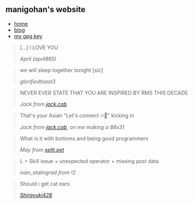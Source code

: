 <!-- All the code here (excluding matcha.css and Inter) are licensed under LGPL-2.1.-->
<link rel="stylesheet" href="https://matcha.mizu.sh/matcha.css">
<link rel="stylesheet" href="style.css">
<link rel="preconnect" href="https://rsms.me/">
<link rel="stylesheet" href="https://rsms.me/inter/inter.css">
<title>manigohan's website</title>
<meta content="manigohan's website" property="og:title" />

## manigohan's website
- [home](/)
- [blog](/blog/)
- [my gpg key](/gpg-key-manigohan-at-national-dot-shitposting-dot-agency-2025-07-16.txt)

<!-- All the content below are licensed under CC-BY-NC-SA-1.0. -->

<blockquote>
    <p>
        [...] I LOVE YOU        
    </p>
    <cite>April (april865)</cite>
</blockquote>

<blockquote>
    <p>
        we will sleep together tonight [sic]
    </p>
    <cite>glorifiedtoast3</cite>
</blockquote>

<blockquote>
    <p>
        NEVER EVER STATE THAT YOU ARE INSPIRED BY RMS THIS DECADE
    </p>
    <cite>Jack from <a href="https://jack.cab">jack.cab</a></cite>
</blockquote>

<blockquote>
    <p>
        That's your Asian "Let's connect 🔥🤝" kicking in
    </p>
    <cite>Jack from <a href="https://jack.cab">jack.cab</a>, on me making a 88x31</cite>
</blockquote>

<blockquote>
    <p>
        What is it with bottoms and being good programmers
    </p>
    <cite>May from <a href="https://split.pet">split.pet</a></cite>
</blockquote>

<blockquote>
    <p>
        L + Skill issue + unexpected operator + missing post data
    </p>
    <cite>ivan_stalingrad from !2</cite>
</blockquote>

<blockquote>
    <p>
        Should i get cat ears
    </p>
    <cite><a href="https://github.com/Shirayuki39">Shirayuki428</a></cite>
</blockquote>
